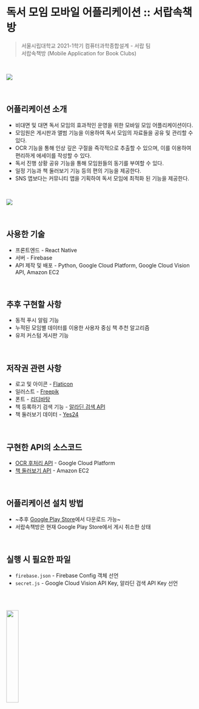 # 독서 모임 모바일 어플리케이션 :: 서랍속책방
> 서울시립대학교 2021-1학기 컴퓨터과학종합설계 - 서랍 팀 </br>
 서랍속책방 (Mobile Application for Book Clubs)

</br>

![](https://s3.us-west-2.amazonaws.com/secure.notion-static.com/55a9cd9a-7fff-4e14-9df7-6428b5f6be93/%EC%84%9C%EB%9E%8D%EC%86%8D%EC%B1%85%EB%B0%A9_%ED%8F%AC%EC%8A%A4%ED%84%B0.png?X-Amz-Algorithm=AWS4-HMAC-SHA256&X-Amz-Content-Sha256=UNSIGNED-PAYLOAD&X-Amz-Credential=AKIAT73L2G45EIPT3X45%2F20220317%2Fus-west-2%2Fs3%2Faws4_request&X-Amz-Date=20220317T055857Z&X-Amz-Expires=86400&X-Amz-Signature=87bb2a2f2dc5536263b08d7cadb9e6a99450e2ea99d9ae3ca0126fb964e7f2c1&X-Amz-SignedHeaders=host&response-content-disposition=filename%20%3D%22%25EC%2584%259C%25EB%259E%258D%25EC%2586%258D%25EC%25B1%2585%25EB%25B0%25A9_%25ED%258F%25AC%25EC%258A%25A4%25ED%2584%25B0.png%22&x-id=GetObject)

<br>

## 어플리케이션 소개
- 비대면 및 대면 독서 모임의 효과적인 운영을 위한 모바일 모임 어플리케이션이다.
- 모임원은 게시판과 앨범 기능을 이용하여 독서 모임의 자료들을 공유 및 관리할 수 있다.
- OCR 기능을 통해 인상 깊은 구절을 즉각적으로 추출할 수 있으며, 이를 이용하여 편리하게 에세이를 작성할 수 있다.
- 독서 진행 상황 공유 기능을 통해 모임원들의 동기를 부여할 수 있다.
- 일정 기능과 책 둘러보기 기능 등의 편의 기능을 제공한다.
- SNS 앱보다는 커뮤니티 앱을 기획하여 독서 모임에 최적화 된 기능을 제공한다.

<br>

![](https://s3.us-west-2.amazonaws.com/secure.notion-static.com/daad8c67-4648-4f57-adeb-a6b5ca07e81a/Untitled.png?X-Amz-Algorithm=AWS4-HMAC-SHA256&X-Amz-Content-Sha256=UNSIGNED-PAYLOAD&X-Amz-Credential=AKIAT73L2G45EIPT3X45%2F20220317%2Fus-west-2%2Fs3%2Faws4_request&X-Amz-Date=20220317T060227Z&X-Amz-Expires=86400&X-Amz-Signature=8f45eb0a4c04fc2dde99efd6787e374f476c84f3dd22a7bd42f54c66307d122c&X-Amz-SignedHeaders=host&response-content-disposition=filename%20%3D%22Untitled.png%22&x-id=GetObject)

<br>

## 사용한 기술
- 프론트엔드 - React Native
- 서버 - Firebase
- API 제작 및 배포 - Python, Google Cloud Platform, Google Cloud Vision API, Amazon EC2

<br>

## 추후 구현할 사항
- 동적 푸시 알림 기능
- 누적된 모임별 데이터를 이용한 사용자 중심 책 추천 알고리즘
- 유저 커스텀 게시판 기능

<br>

## 저작권 관련 사항
- 로고 및 아이콘 - [Flaticon](https://www.flaticon.com/)
- 일러스트 - [Freepik](https://www.freepik.com)
- 폰트 - [리디바탕](https://www.ridicorp.com/ridibatang/)
- 책 등록하기 검색 기능 - [알라딘 검색 API](https://blog.aladin.co.kr/openapi/)
- 책 둘러보기 데이터 - [Yes24](http://www.yes24.com/)

<br>

## 구현한 API의 소스코드
- [OCR 후처리 API](https://github.com/seungri0826/bookclub-ocr-api) - Google Cloud Platform
- [책 둘러보기 API](https://github.com/seungri0826/bookclub-recommendation-api) - Amazon EC2

<br>

## 어플리케이션 설치 방법
- ~추후 [Google Play Store](https://play.google.com/store/apps/details?id=com.teamDrawer.bookclubInDrawer)에서 다운로드 가능~
- 서랍속책방은 현재 Google Play Store에서 게시 취소한 상태

<br>

## 실행 시 필요한 파일
- `firebase.json` - Firebase Config 객체 선언
- `secret.js` - Google Cloud Vision API Key, 알라딘 검색 API Key 선언

<br><br>

<img src="./assets/splash.png" width="25%" height="25%">
